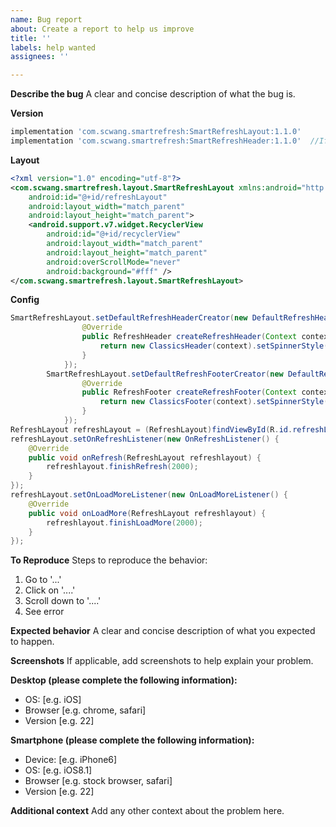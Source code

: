 ```yaml
---
name: Bug report
about: Create a report to help us improve
title: ''
labels: help wanted
assignees: ''

---
```


**Describe the bug**
A clear and concise description of what the bug is.

**Version**
```gradle
implementation 'com.scwang.smartrefresh:SmartRefreshLayout:1.1.0'
implementation 'com.scwang.smartrefresh:SmartRefreshHeader:1.1.0'  //If you use the special Header
```

**Layout**
```xml
<?xml version="1.0" encoding="utf-8"?>
<com.scwang.smartrefresh.layout.SmartRefreshLayout xmlns:android="http://schemas.android.com/apk/res/android"
    android:id="@+id/refreshLayout"
    android:layout_width="match_parent"
    android:layout_height="match_parent">
    <android.support.v7.widget.RecyclerView
        android:id="@+id/recyclerView"
        android:layout_width="match_parent"
        android:layout_height="match_parent"
        android:overScrollMode="never"
        android:background="#fff" />
</com.scwang.smartrefresh.layout.SmartRefreshLayout>
```

**Config**
```java
SmartRefreshLayout.setDefaultRefreshHeaderCreator(new DefaultRefreshHeaderCreator() {
                @Override
                public RefreshHeader createRefreshHeader(Context context, RefreshLayout layout) {
                    return new ClassicsHeader(context).setSpinnerStyle(SpinnerStyle.Translate);
                }
            });
        SmartRefreshLayout.setDefaultRefreshFooterCreator(new DefaultRefreshFooterCreator() {
                @Override
                public RefreshFooter createRefreshFooter(Context context, RefreshLayout layout) {
                    return new ClassicsFooter(context).setSpinnerStyle(SpinnerStyle.Translate);
                }
            });
RefreshLayout refreshLayout = (RefreshLayout)findViewById(R.id.refreshLayout);
refreshLayout.setOnRefreshListener(new OnRefreshListener() {
    @Override
    public void onRefresh(RefreshLayout refreshlayout) {
        refreshlayout.finishRefresh(2000);
    }
});
refreshLayout.setOnLoadMoreListener(new OnLoadMoreListener() {
    @Override
    public void onLoadMore(RefreshLayout refreshlayout) {
        refreshlayout.finishLoadMore(2000);
    }
});
```

**To Reproduce**
Steps to reproduce the behavior:
1. Go to '...'
2. Click on '....'
3. Scroll down to '....'
4. See error

**Expected behavior**
A clear and concise description of what you expected to happen.

**Screenshots**
If applicable, add screenshots to help explain your problem.

**Desktop (please complete the following information):**
 - OS: [e.g. iOS]
 - Browser [e.g. chrome, safari]
 - Version [e.g. 22]

**Smartphone (please complete the following information):**
 - Device: [e.g. iPhone6]
 - OS: [e.g. iOS8.1]
 - Browser [e.g. stock browser, safari]
 - Version [e.g. 22]

**Additional context**
Add any other context about the problem here.
